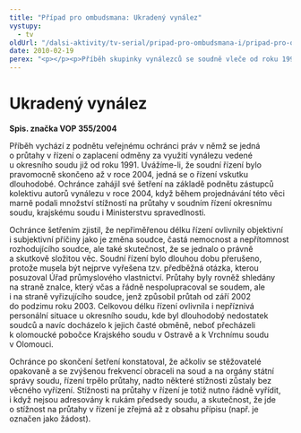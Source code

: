 ```yaml
---
title: "Případ pro ombudsmana: Ukradený vynález"
vystupy:
  - tv
oldUrl: "/dalsi-aktivity/tv-serial/pripad-pro-ombudsmana-i/pripad-pro-ombudsmana-ukradeny-vynalez/"
date: 2010-02-19
perex: "<p></p><p>Příběh skupinky vynálezců se soudně vleče od roku 1991, vystřídalo se na něm několik soudců. Žalovaná strana vydělávala od osmdesátých let ročně miliony na vynálezu, za který jeho autoři nedostali nikdy nic. V současné době je zemědělské družstvo v Pasece u Šternberku, které vynález využívalo, v likvidaci, vynálezcům je kolem osmdesátky, jejich případ je zastaven.</p>"
---
```


<!-- imported from the old website -->

<h1>Ukradený vynález</h1><p><b>Spis. značka VOP 355/2004</b></p><p>Příběh vychází z podnětu veřejnému ochránci práv v němž se jedná o průtahy v řízení o zaplacení odměny za využití vynálezu vedené u okresního soudu již od roku 1991. Uvážíme-li, že soudní řízení bylo pravomocně skončeno až v roce 2004, jedná se o řízení vskutku dlouhodobé. Ochránce zahájil své šetření na základě podnětu zástupců kolektivu autorů vynálezu v roce 2004, když během projednávání této věci marně podali množství stížností na průtahy v soudním řízení okresnímu soudu, krajskému soudu i Ministerstvu spravedlnosti.</p><p>Ochránce šetřením zjistil, že nepřiměřenou délku řízení ovlivnily objektivní i subjektivní příčiny jako je změna soudce, častá nemocnost a nepřítomnost rozhodujícího soudce, ale také skutečnost, že se jednalo o právně a skutkově složitou věc. Soudní řízení bylo dlouhou dobu přerušeno, protože musela být nejprve vyřešena tzv. předběžná otázka, kterou posuzoval Úřad průmyslového vlastnictví. Průtahy byly rovněž shledány na straně znalce, který včas a řádně nespolupracoval se soudem, ale i na straně vyřizujícího soudce, jenž způsobil průtah od září 2002 do podzimu roku 2003. Celkovou délku řízení ovlivnila i nepříznivá personální situace u okresního soudu, kde byl dlouhodobý nedostatek soudců a navíc docházelo k jejich časté obměně, neboť přecházeli k olomoucké pobočce Krajského soudu v Ostravě a k Vrchnímu soudu v Olomouci.</p><p>Ochránce po skončení šetření konstatoval, že ačkoliv se stěžovatelé opakovaně a se zvýšenou frekvencí obraceli na soud a na orgány státní správy soudu, řízení trpělo průtahy, nadto některé stížnosti zůstaly bez věcného vyřízení. Stížnosti na průtahy v řízení je totiž nutno řádně vyřídit, i když nejsou adresovány k rukám předsedy soudu, a skutečnost, že jde o stížnost na průtahy v řízení je zřejmá až z obsahu přípisu (např. je označen jako žádost).</p>
